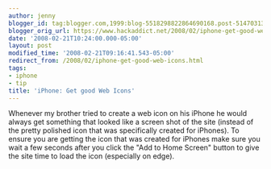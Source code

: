 ```yaml
---
author: jenny
blogger_id: tag:blogger.com,1999:blog-5518298822864690168.post-5147031312933108591
blogger_orig_url: https://www.hackaddict.net/2008/02/iphone-get-good-web-icons.html
date: '2008-02-21T10:24:00.000-05:00'
layout: post
modified_time: '2008-02-21T09:16:41.543-05:00'
redirect_from: /2008/02/iphone-get-good-web-icons.html
tags:
- iphone
- tip
title: 'iPhone: Get good Web Icons'
---
```


Whenever my brother tried to create a web icon on his iPhone he would always get something that looked like a screen shot of the site (instead of the pretty polished icon that was specifically created for iPhones).  To ensure you are getting the icon that was created for iPhones make sure you wait a few seconds after you click the "Add to Home Screen" button to give the site time to load the icon (especially on edge).
